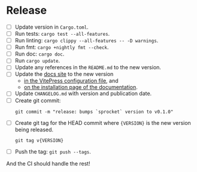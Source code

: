 # Release

* [ ] Update version in `Cargo.toml`.
* [ ] Run tests: `cargo test --all-features`.
* [ ] Run linting: `cargo clippy --all-features -- -D warnings`.
* [ ] Run fmt: `cargo +nightly fmt --check`.
* [ ] Run doc: `cargo doc`.
* [ ] Run `cargo update`.
* [ ] Update any references in the `README.md` to the new version.
* [ ] Update the [docs site](https://stjude-rust-labs.github.io/sprocket/) to the new version
  * [in the VitePress configuration file](https://github.com/stjude-rust-labs/sprocket.bio/blob/main/.vitepress/config.mts#L19), and
  * [on the installation page of the documentation](https://github.com/stjude-rust-labs/sprocket.bio/blob/main/installation.md).
* [ ] Update `CHANGELOG.md` with version and publication date.
* [ ] Create git commit:
  ```
  git commit -m "release: bumps `sprocket` version to v0.1.0"
  ```
* [ ] Create git tag for the HEAD commit where `{VERSION}` is the new version being released.
  ```
  git tag v{VERSION}
  ```
* [ ] Push the tag: `git push --tags`.

And the CI should handle the rest!